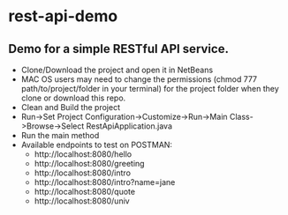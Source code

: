 # rest-api-demo

## Demo for a simple RESTful API service.
- Clone/Download the project and open it in NetBeans
- MAC OS users may need to change the permissions (chmod 777 path/to/project/folder in your terminal) for the project folder when they clone or download this repo.
- Clean and Build the project
- Run->Set Project Configuration->Customize->Run->Main Class->Browse->Select RestApiApplication.java
- Run the main method
- Available endpoints to test on POSTMAN:
  * http://localhost:8080/hello
  * http://localhost:8080/greeting
  * http://localhost:8080/intro
  * http://localhost:8080/intro?name=jane
  * http://localhost:8080/quote
  * http://localhost:8080/univ
